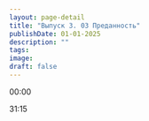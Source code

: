 ```yaml
---
layout: page-detail
title: "Выпуск 3. 03 Преданность"
publishDate: 01-01-2025
description: ""
tags:
image:
draft: false
---
```


00:00 

31:15 

  
